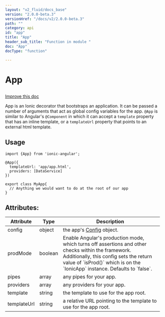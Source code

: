 ```yaml
---
layout: "v2_fluid/docs_base"
version: "2.0.0-beta.3"
versionHref: "/docs/v2/2.0.0-beta.3"
path: ""
category: api
id: "app"
title: "App"
header_sub_title: "Function in module "
doc: "App"
docType: "function"

---
```










<h1 class="api-title">


App






</h1>

<a class="improve-v2-docs" href='http://github.com/driftyco/ionic/edit/2.0/ionic/decorators/app.ts#L34'>
Improve this doc
</a>






<p>App is an Ionic decorator that bootstraps an application. It can be passed a
number of arguments that act as global config variables for the app.
<code>@App</code> is similar to Angular&#39;s <code>@Component</code> in which it can accept a <code>template</code>
property that has an inline template, or a <code>templateUrl</code> property that points
to an external html template.</p>

<!-- @usage tag -->

<h2>Usage</h2>

<pre><code class="lang-ts">import {App} from &#39;ionic-angular&#39;;

@App({
  templateUrl: &#39;app/app.html&#39;,
  providers: [DataService]
})

export class MyApp{
  // Anything we would want to do at the root of our app
}
</code></pre>




<!-- @property tags -->

<h2>Attributes:</h2>
<table class="table" style="margin:0;">
<thead>
<tr>
<th>Attribute</th>




























<th>Type</th>


<th>Description</th>
</tr>
</thead>
<tbody>

<tr>
<td>
config
</td>


<td>
object
</td>


<td>
the app's <a href='/docs/v2/api/config/Config/'>Config</a> object.
</td>
</tr>

<tr>
<td>
prodMode
</td>


<td>
boolean
</td>


<td>
Enable Angular's production mode, which turns off assertions and other checks within the framework. Additionally, this config sets the return value of `isProd()` which is on the `IonicApp` instance. Defaults to `false`.
</td>
</tr>

<tr>
<td>
pipes
</td>


<td>
array
</td>


<td>
any pipes for your app.
</td>
</tr>

<tr>
<td>
providers
</td>


<td>
array
</td>


<td>
any providers for your app.
</td>
</tr>

<tr>
<td>
template
</td>


<td>
string
</td>


<td>
the template to use for the app root.
</td>
</tr>

<tr>
<td>
templateUrl
</td>


<td>
string
</td>


<td>
a relative URL pointing to the template to use for the app root.
</td>
</tr>

</tbody>
</table>



<!-- instance methods on the class --><!-- related link --><!-- end content block -->


<!-- end body block -->

